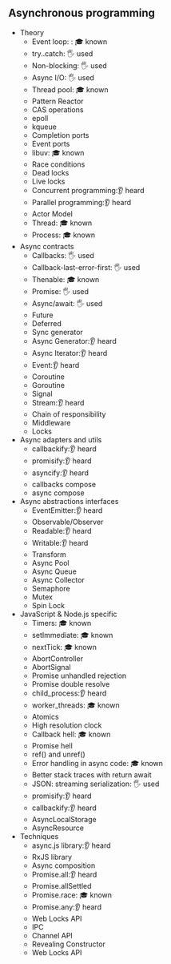 ## Asynchronous programming

- Theory
  - Event loop: : 🎓 known
  - try..catch: 🖐️ used 
  - Non-blocking: 🖐️ used
  - Async I/O: 🖐️ used
  - Thread pool: 🎓 known
  - Pattern Reactor
  - CAS operations
  - epoll
  - kqueue
  - Completion ports
  - Event ports
  - libuv: 🎓 known
  - Race conditions
  - Dead locks
  - Live locks
  - Concurrent programming:👂 heard
  - Parallel programming:👂 heard
  - Actor Model
  - Thread: 🎓 known
  - Process: 🎓 known
- Async contracts
  - Callbacks: 🖐️ used
  - Callback-last-error-first: 🖐️ used
  - Thenable: 🎓 known
  - Promise: 🖐️ used
  - Async/await: 🖐️ used
  - Future
  - Deferred
  - Sync generator
  - Async Generator:👂 heard
  - Async Iterator:👂 heard
  - Event:👂 heard
  - Coroutine
  - Goroutine
  - Signal
  - Stream:👂 heard
  - Chain of responsibility
  - Middleware
  - Locks
- Async adapters and utils
  - callbackify:👂 heard
  - promisify:👂 heard
  - asyncify:👂 heard
  - callbacks compose
  - async compose
- Async abstractions interfaces
  - EventEmitter:👂 heard
  - Observable/Observer
  - Readable:👂 heard
  - Writable:👂 heard
  - Transform
  - Async Pool
  - Async Queue
  - Async Collector
  - Semaphore
  - Mutex
  - Spin Lock
- JavaScript & Node.js specific
  - Timers: 🎓 known
  - setImmediate: 🎓 known
  - nextTick: 🎓 known
  - AbortController
  - AbortSignal
  - Promise unhandled rejection
  - Promise double resolve
  - child_process:👂 heard
  - worker_threads: 🎓 known
  - Atomics
  - High resolution clock
  - Callback hell: 🎓 known
  - Promise hell
  - ref() and unref()
  - Error handling in async code: 🎓 known
  - Better stack traces with return await
  - JSON: streaming serialization: 🖐️ used
  - promisify:👂 heard
  - callbackify:👂 heard
  - AsyncLocalStorage
  - AsyncResource
- Techniques
  - async.js library:👂 heard
  - RxJS library
  - Async composition
  - Promise.all:👂 heard
  - Promise.allSettled
  - Promise.race: 🎓 known
  - Promise.any:👂 heard
  - Web Locks API
  - IPC
  - Channel API
  - Revealing Constructor
  - Web Locks API
